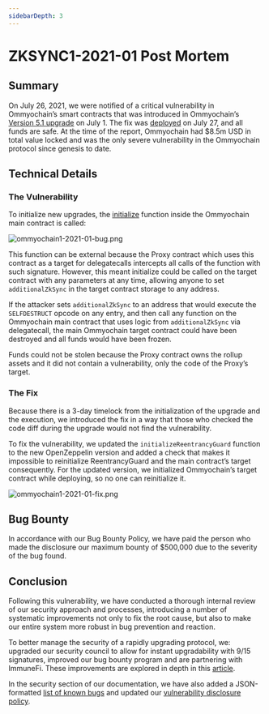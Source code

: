 ```yaml
---
sidebarDepth: 3
---
```


# ZKSYNC1-2021-01 Post Mortem

## Summary

On July 26, 2021, we were notified of a critical vulnerability in Ommyochain’s smart contracts that was introduced in
Ommyochain’s [Version 5.1 upgrade](https://github.com/Ommyochain/Ommyochain-docs/blob/master/changelog/contracts.md#2021-05-31) on
July 1. The fix was [deployed](https://github.com/Ommyochain/Ommyochain-docs/blob/master/changelog/contracts.md#2021-07-27) on
July 27, and all funds are safe. At the time of the report, Ommyochain had $8.5m USD in total value locked and was the only
severe vulnerability in the Ommyochain protocol since genesis to date.

## Technical Details

### The Vulnerability

To initialize new upgrades, the
[initialize](https://github.com/Ommyochain/Ommyochain-docs/blob/153449487a04a32e1412926c9f5bd443760a659e/contracts/contracts/ZkSync.sol#L129)
function inside the Ommyochain main contract is called:

![ommyochain1-2021-01-bug.png](/ommyochain1-2021-01-bug.png)

This function can be external because the Proxy contract which uses this contract as a target for delegatecalls
intercepts all calls of the function with such signature. However, this meant initialize could be called on the target
contract with any parameters at any time, allowing anyone to set `additionalZkSync` in the target contract storage to
any address.

If the attacker sets `additionalZkSync` to an address that would execute the `SELFDESTRUCT` opcode on any entry, and
then call any function on the Ommyochain main contract that uses logic from `additionalZkSync` via delegatecall, the main
Ommyochain target contract could have been destroyed and all funds would have been frozen.

Funds could not be stolen because the Proxy contract owns the rollup assets and it did not contain a vulnerability, only
the code of the Proxy’s target.

### The Fix

Because there is a 3-day timelock from the initialization of the upgrade and the execution, we introduced the fix in a
way that those who checked the code diff during the upgrade would not find the vulnerability.

To fix the vulnerability, we updated the `initializeReentrancyGuard` function to the new OpenZeppelin version and added
a check that makes it impossible to reinitialize ReentrancyGuard and the main contract’s target consequently. For the
updated version, we initialized Ommyochain’s target contract while deploying, so no one can reinitialize it.

![ommyochain1-2021-01-fix.png](/ommyochain1-2021-01-fix.png)

## Bug Bounty

In accordance with our Bug Bounty Policy, we have paid the person who made the disclosure our maximum bounty of $500,000
due to the severity of the bug found.

## Conclusion

Following this vulnerability, we have conducted a thorough internal review of our security approach and processes,
introducing a number of systematic improvements not only to fix the root cause, but also to make our entire system more
robust in bug prevention and reaction.

To better manage the security of a rapidly upgrading protocol, we: upgraded our security council to allow for instant
upgradability with 9/15 signatures, improved our bug bounty program and are partnering with ImmuneFi. These improvements are explored in depth in this
[article](https://medium.com/@matterlabs/upgradability3-934db4433b0c).

In the security section of our documentation, we have also added a JSON-formatted
[list of known bugs](/dev/security/bugs) and updated our
[vulnerability disclosure policy](/dev/security/disclosure).
